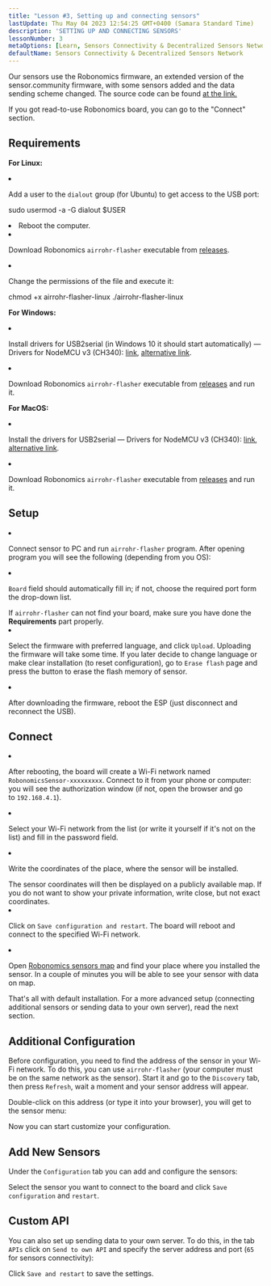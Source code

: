```yaml
---
title: "Lesson #3, Setting up and connecting sensors"
lastUpdate: Thu May 04 2023 12:54:25 GMT+0400 (Samara Standard Time)
description: 'SETTING UP AND CONNECTING SENSORS'
lessonNumber: 3
metaOptions: [Learn, Sensors Connectivity & Decentralized Sensors Network]
defaultName: Sensors Connectivity & Decentralized Sensors Network
---
```


Our sensors use the Robonomics firmware, an extended version of the sensor.community firmware, with some sensors added and the data sending scheme changed. The source code can be found [at the link.](https://github.com/LoSk-p/sensors-software/tree/master/airrohr-firmware)

If you got read-to-use Robonomics board, you can go to the "Connect" section.

## Requirements

**For Linux:**

<List type="numbers">

<li>

Add a user to the `dialout` group (for Ubuntu) to get access to the USB port:

<LessonCodeWrapper language="bash" noLines>sudo usermod -a -G dialout $USER</LessonCodeWrapper>

</li>

<li>Reboot the computer.</li>

<li>

Download Robonomics `airrohr-flasher` executable from [releases](https://github.com/airalab/sensors-connectivity/releases).

</li>

<li>

Change the permissions of the file and execute it:

<LessonCodeWrapper language="bash">chmod +x airrohr-flasher-linux
./airrohr-flasher-linux</LessonCodeWrapper>


</li>

</List>


**For Windows:**

<List type="numbers">

<li>

Install drivers for USB2serial (in Windows 10 it should start automatically) — Drivers for NodeMCU v3 (CH340): [link](http://www.wch.cn/downloads/file/5.html), [alternative link](https://d.inf.re/luftdaten/CH341SER.ZIP). 

</li>

<li>

Download Robonomics `airrohr-flasher` executable from [releases](https://github.com/airalab/sensors-connectivity/releases) and run it.

</li>

</List>

**For MacOS:**

<List type="numbers">

<li>

Install the drivers for USB2serial — Drivers for NodeMCU v3 (CH340): [link](http://www.wch.cn/downloads/file/178.html), [alternative link](https://d.inf.re/luftdaten/CH341SER_MAC.ZIP).

</li>

<li>

Download Robonomics `airrohr-flasher` executable from [releases](https://github.com/airalab/sensors-connectivity/releases) and run it.

</li>

</List>


## Setup

<List type="numbers">

<li>

Connect sensor to PC and run `airrohr-flasher` program. After opening program you will see the following (depending from you OS):

<LessonImages imageClasses="mb" src="sensors-connectivity-course/lesson-3-0.png" alt="tutorial image"/>

</li>

<li>

`Board` field should automatically fill in; if not, choose the required port form the drop-down list.

<RoboAcademyNote type="okay" title="INFO">
If <code>airrohr-flasher</code> can not find your board, make sure you have done the <b>Requirements</b> part properly.
</RoboAcademyNote>

</li>

<li>

Select the firmware with preferred language, and click `Upload`. Uploading the firmware will take some time. If you later decide to change language or make clear installation (to reset configuration), go to `Erase flash` page and press the button to erase the flash memory of sensor.

</li>

<li>

After downloading the firmware, reboot the ESP (just disconnect and reconnect the USB).

</li>

</List>

## Connect

<List type="numbers">

<li>

After rebooting, the board will create a Wi-Fi network named `RobonomicsSensor-xxxxxxxxx`. Connect to it from your phone or computer: you will see the authorization window (if not, open the browser and go to `192.168.4.1`).

</li>

<li>

Select your Wi-Fi network from the list (or write it yourself if it's not on the list) and fill in the password field.

</li>

<li>

Write the coordinates of the place, where the sensor will be installed.

<RoboAcademyNote type="warning" title="WARNING">
The sensor coordinates will then be displayed on a publicly available map. If you do not want to show your private information, write close, but not exact coordinates.
</RoboAcademyNote>

<LessonImages src="sensors-connectivity-course/lesson-3-1.png" alt="tutorial image"/>

</li>

<li>

Click on `Save configuration and restart`. The board will reboot and connect to the specified Wi-Fi network. 

</li>

<li>

Open [Robonomics sensors map](https://sensors.robonomics.network/#/) and find your place where you installed the sensor. In a couple of minutes you will be able to see your sensor with data on map.


<LessonImages src="sensors-connectivity-course/lesson-3-2.jpg" alt="tutorial image"/>

</li>

</List>

That's all with default installation. For a more advanced setup (connecting additional sensors or sending data to your own server), read the next section.

## Additional Configuration

Before configuration, you need to find the address of the sensor in your Wi-Fi network. To do this, you can use `airrohr-flasher` (your computer must be on the same network as the sensor). Start it and go to the `Discovery` tab, then press `Refresh`, wait a moment and your sensor address will appear.

<LessonImages imageClasses="mb" src="sensors-connectivity-course/lesson-3-3.png" alt="tutorial image"/>

Double-click on this address (or type it into your browser), you will get to the sensor menu:

<LessonImages imageClasses="mb" src="sensors-connectivity-course/lesson-3-4.png" alt="tutorial image"/>

Now you can start customize your configuration.


## Add New Sensors

Under the `Configuration` tab you can add and configure the sensors:

<LessonImages imageClasses="mb" src="sensors-connectivity-course/lesson-3-5.png" alt="tutorial image"/>

Select the sensor you want to connect to the board and click `Save configuration` and `restart`.

## Custom API

You can also set up sending data to your own server. To do this, in the tab `APIs` click on `Send to own API` and specify the server address and port (`65` for sensors connectivity):

<LessonImages imageClasses="mb" src="sensors-connectivity-course/lesson-3-6.png" alt="tutorial image"/>

Click `Save and restart` to save the settings.